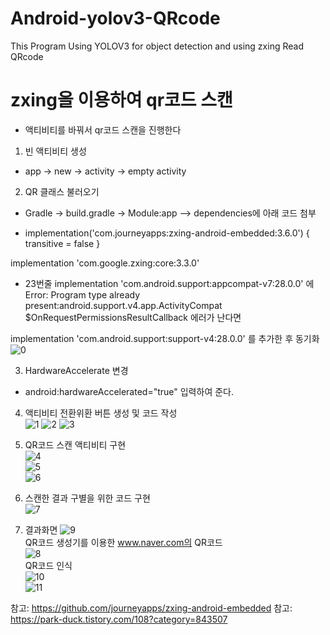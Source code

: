 # Android-yolov3-QRcode
This Program Using YOLOV3 for object detection and using zxing Read QRcode 
# zxing을 이용하여 qr코드 스캔
- 액티비티를 바꿔서 qr코드 스캔을 진행한다

1. 빈 액티비티 생성

- app -> new -> activity -> empty activity

2. QR 클래스 불러오기

- Gradle -> build.gradle -> Module:app --> dependencies에 아래 코드 첨부

- implementation('com.journeyapps:zxing-android-embedded:3.6.0') { transitive = false }

implementation 'com.google.zxing:core:3.3.0'

- 23번줄 implementation 'com.android.support:appcompat-v7:28.0.0' 에 Error: Program type already present:android.support.v4.app.ActivityCompat $OnRequestPermissionsResultCallback 에러가 난다면

implementation 'com.android.support:support-v4:28.0.0' 를 추가한 후 동기화
![0](./res/0.JPG)

3. HardwareAccelerate 변경

- android:hardwareAccelerated="true" 입력하여 준다.

4. 액티비티 전환위환 버튼 생성 및 코드 작성  
![1](./res/1.JPG)
![2](./res/2.JPG)
![3](./res/3.JPG)

5. QR코드 스캔 액티비티 구현  
![4](./res/4.JPG)  
![5](./res/5.JPG)  
![6](./res/6.JPG)  
6. 스캔한 결과 구별을 위한 코드 구현  
![7](./res/7.JPG)
7. 결과화면
![9](./res/9.jpg)  
QR코드 생성기를 이용한 www.naver.com의 QR코드  
![8](./res/8.JPG)  
QR코드 인식  
![10](./res/10.jpg)  
![11](./res/11.jpg)  
  
  
참고: https://github.com/journeyapps/zxing-android-embedded
참고: https://park-duck.tistory.com/108?category=843507
